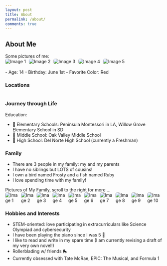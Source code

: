 ```yaml
---
layout: post
title: About
permalink: /about/
comments: true
---
```


## About Me

<comment>
Some pictures of me:
</comment>
<div class="image-gallery">
  <img src="{{site.baseurl}}/images/Pics/me_and_beach.jpg" alt="Image 1">
  <img src="{{site.baseurl}}/images/Pics/me_and_cat.jpg" alt="Image 2">
  <img src="{{site.baseurl}}/images/Pics/me_at_convention.jpg" alt="Image 3">
  <img src="{{site.baseurl}}/images/Pics/me_in_india.jpg" alt="Image 4">
  <img src="{{site.baseurl}}/images/Pics/me_watermelon.jpg" alt="Image 5">
</div>
<br>
- Age: 14
- Birthday: June 1st
- Favorite Color: Red

### Locations

<style>
    /* Style looks pretty compact, 
       - grid-container and grid-item are referenced the code 
    */
    .grid-container {
        display: grid;
        grid-template-columns: repeat(auto-fill, minmax(150px, 1fr)); /* Dynamic columns */
        gap: 10px;
    }
    .grid-item {
        text-align: center;
    }
    .grid-item img {
        width: 100%;
        height: 100px; /* Fixed height for uniformity */
        object-fit: contain; /* Ensure the image fits within the fixed height */
    }
    .grid-item p {
        margin: 5px 0; /* Add some margin for spacing */
    }

    .image-gallery {
        display: flex;
        flex-wrap: nowrap;
        overflow-x: auto;
        gap: 10px;
        }

    .image-gallery img {
        max-height: 150px;
        object-fit: cover;
        border-radius: 5px;
    }
</style>

<!-- This grid_container class is used by CSS styling and the id is used by JavaScript connection -->
<div class="grid-container" id="grid_container">
    <!-- content will be added here by JavaScript -->
</div>

<script>
    // 1. Make a connection to the HTML container defined in the HTML div
    var container = document.getElementById("grid_container"); // This container connects to the HTML div

    // 2. Define a JavaScript object for our http source and our data rows for the Living in the World grid
    var http_source = "https://upload.wikimedia.org/wikipedia/commons/";
    var living_in_the_world = [
        {"flag": "0/01/Flag_of_California.svg", "greeting": "born in Los Angeles", "description": "California - forever"},
        {"flag": "4/41/Flag_of_India.svg", "greeting": "nationality: Indian", "description": "India 🇮🇳"}
    ];

    // 3a. Consider how to update style count for size of container
    // The grid-template-columns has been defined as dynamic with auto-fill and minmax

    // 3b. Build grid items inside of our container for each row of data
    for (const location of living_in_the_world) {
        // Create a "div" with "class grid-item" for each row
        var gridItem = document.createElement("div");
        gridItem.className = "grid-item";  // This class name connects the gridItem to the CSS style elements
        // Add "img" HTML tag for the flag
        var img = document.createElement("img");
        img.src = http_source + location.flag; // concatenate the source and flag
        img.alt = location.flag + " Flag"; // add alt text for accessibility

        // Add "p" HTML tag for the description
        var description = document.createElement("p");
        description.textContent = location.description; // extract the description

        // Add "p" HTML tag for the greeting
        var greeting = document.createElement("p");
        greeting.textContent = location.greeting;  // extract the greeting

        // Append img and p HTML tags to the grid item DIV
        gridItem.appendChild(img);
        gridItem.appendChild(description);
        gridItem.appendChild(greeting);

        // Append the grid item DIV to the container DIV
        container.appendChild(gridItem);
    }
</script>

### Journey through Life

Education:

- 🏫 Elementary Schools: Peninsula Montessori in LA, Willow Grove Elementary School in SD
- 🏫 Middle School: Oak Valley Middle School
- 🏫 High School: Del Norte High School (currently a Freshman)

### Family

- There are 3 people in my family: my and my parents
- I have no siblings but LOTS of cousins!
- I own a bird named Frosty and a fish named Ruby
- I love spending time with my family!


<comment>
Pictures of My Family, scroll to the right for more ...
</comment>
<div class="image-gallery">
  <img src="{{site.baseurl}}/images/about/missionary.jpg" alt="Image 1">
  <img src="{{site.baseurl}}/images/about/john_tamara.jpg" alt="Image 2">
  <img src="{{site.baseurl}}/images/about/tamara_fam.jpg" alt="Image 3">
  <img src="{{site.baseurl}}/images/about/surf.jpg" alt="Image 4">
  <img src="{{site.baseurl}}/images/about/john_lora.jpg" alt="Image 5">
  <img src="{{site.baseurl}}/images/about/lora_fam.jpg" alt="Image 6">
  <img src="{{site.baseurl}}/images/about/lora_fam2.jpg" alt="Image 7">
  <img src="{{site.baseurl}}/images/about/pj_party.jpg" alt="Image 8">
  <img src="{{site.baseurl}}/images/about/trent_family.png" alt="Image 9">
  <img src="{{site.baseurl}}/images/about/claire.jpg" alt="Image 10">
  <img src="{{site.baseurl}}/images/about/grandkids.jpg" alt="Image 11">
  <img src="{{site.baseurl}}/images/about/farm.jpg" alt="Image 12">
</div>

### Hobbies and Interests

- STEM-oriented: love participating in extracurriculars like Science Olympiad and cybersecurity
- I have been playing the piano since I was 5 🎹
- I like to read and write in my spare time (I am currently revising a draft of my very own novel!)
- Rollerblading w/ friends 🛼
- Currently obsessed with Tate McRae, EPIC: The Musical, and Formula 1


